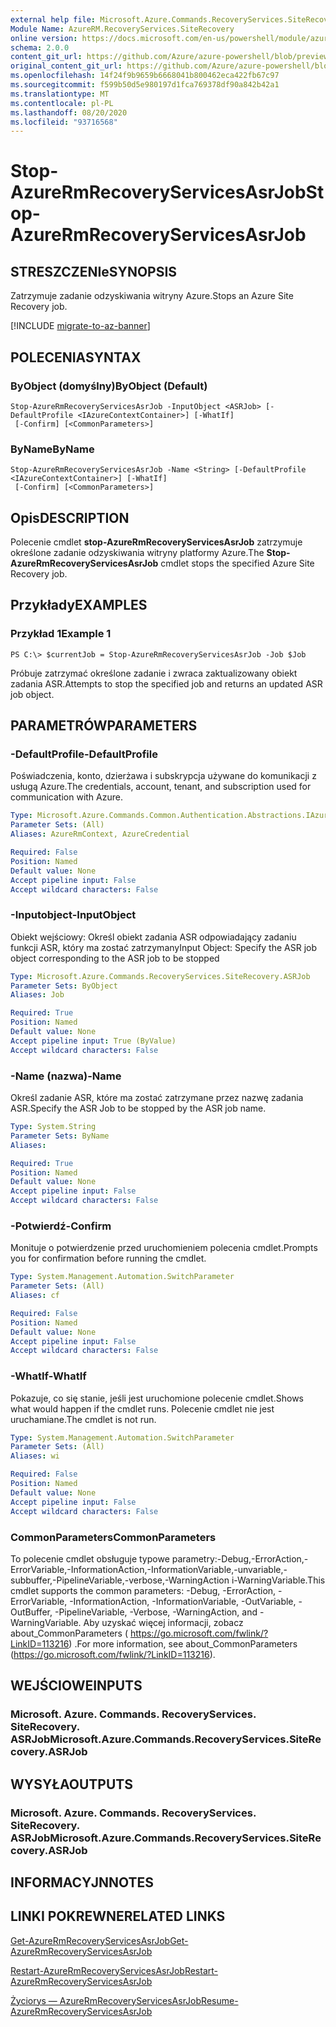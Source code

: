 ```yaml
---
external help file: Microsoft.Azure.Commands.RecoveryServices.SiteRecovery.dll-Help.xml
Module Name: AzureRM.RecoveryServices.SiteRecovery
online version: https://docs.microsoft.com/en-us/powershell/module/azurerm.recoveryservices.siterecovery/stop-azurermrecoveryservicesasrjob
schema: 2.0.0
content_git_url: https://github.com/Azure/azure-powershell/blob/preview/src/ResourceManager/RecoveryServices/Commands.RecoveryServices.SiteRecovery/help/Stop-AzureRmRecoveryServicesAsrJob.md
original_content_git_url: https://github.com/Azure/azure-powershell/blob/preview/src/ResourceManager/RecoveryServices/Commands.RecoveryServices.SiteRecovery/help/Stop-AzureRmRecoveryServicesAsrJob.md
ms.openlocfilehash: 14f24f9b9659b6668041b800462eca422fb67c97
ms.sourcegitcommit: f599b50d5e980197d1fca769378df90a842b42a1
ms.translationtype: MT
ms.contentlocale: pl-PL
ms.lasthandoff: 08/20/2020
ms.locfileid: "93716568"
---
```

# <span data-ttu-id="e741b-101">Stop-AzureRmRecoveryServicesAsrJob</span><span class="sxs-lookup"><span data-stu-id="e741b-101">Stop-AzureRmRecoveryServicesAsrJob</span></span>

## <span data-ttu-id="e741b-102">STRESZCZENIe</span><span class="sxs-lookup"><span data-stu-id="e741b-102">SYNOPSIS</span></span>
<span data-ttu-id="e741b-103">Zatrzymuje zadanie odzyskiwania witryny Azure.</span><span class="sxs-lookup"><span data-stu-id="e741b-103">Stops an Azure Site Recovery job.</span></span>

[!INCLUDE [migrate-to-az-banner](../../includes/migrate-to-az-banner.md)]

## <span data-ttu-id="e741b-104">POLECENIA</span><span class="sxs-lookup"><span data-stu-id="e741b-104">SYNTAX</span></span>

### <span data-ttu-id="e741b-105">ByObject (domyślny)</span><span class="sxs-lookup"><span data-stu-id="e741b-105">ByObject (Default)</span></span>
```
Stop-AzureRmRecoveryServicesAsrJob -InputObject <ASRJob> [-DefaultProfile <IAzureContextContainer>] [-WhatIf]
 [-Confirm] [<CommonParameters>]
```

### <span data-ttu-id="e741b-106">ByName</span><span class="sxs-lookup"><span data-stu-id="e741b-106">ByName</span></span>
```
Stop-AzureRmRecoveryServicesAsrJob -Name <String> [-DefaultProfile <IAzureContextContainer>] [-WhatIf]
 [-Confirm] [<CommonParameters>]
```

## <span data-ttu-id="e741b-107">Opis</span><span class="sxs-lookup"><span data-stu-id="e741b-107">DESCRIPTION</span></span>
<span data-ttu-id="e741b-108">Polecenie cmdlet **stop-AzureRmRecoveryServicesAsrJob** zatrzymuje określone zadanie odzyskiwania witryny platformy Azure.</span><span class="sxs-lookup"><span data-stu-id="e741b-108">The **Stop-AzureRmRecoveryServicesAsrJob** cmdlet stops the specified Azure Site Recovery job.</span></span>

## <span data-ttu-id="e741b-109">Przykłady</span><span class="sxs-lookup"><span data-stu-id="e741b-109">EXAMPLES</span></span>

### <span data-ttu-id="e741b-110">Przykład 1</span><span class="sxs-lookup"><span data-stu-id="e741b-110">Example 1</span></span>
```
PS C:\> $currentJob = Stop-AzureRmRecoveryServicesAsrJob -Job $Job
```

<span data-ttu-id="e741b-111">Próbuje zatrzymać określone zadanie i zwraca zaktualizowany obiekt zadania ASR.</span><span class="sxs-lookup"><span data-stu-id="e741b-111">Attempts to stop the specified job and returns an updated ASR job object.</span></span>

## <span data-ttu-id="e741b-112">PARAMETRÓW</span><span class="sxs-lookup"><span data-stu-id="e741b-112">PARAMETERS</span></span>

### <span data-ttu-id="e741b-113">-DefaultProfile</span><span class="sxs-lookup"><span data-stu-id="e741b-113">-DefaultProfile</span></span>
<span data-ttu-id="e741b-114">Poświadczenia, konto, dzierżawa i subskrypcja używane do komunikacji z usługą Azure.</span><span class="sxs-lookup"><span data-stu-id="e741b-114">The credentials, account, tenant, and subscription used for communication with Azure.</span></span>


```yaml
Type: Microsoft.Azure.Commands.Common.Authentication.Abstractions.IAzureContextContainer
Parameter Sets: (All)
Aliases: AzureRmContext, AzureCredential

Required: False
Position: Named
Default value: None
Accept pipeline input: False
Accept wildcard characters: False
```

### <span data-ttu-id="e741b-115">-Inputobject</span><span class="sxs-lookup"><span data-stu-id="e741b-115">-InputObject</span></span>
<span data-ttu-id="e741b-116">Obiekt wejściowy: Określ obiekt zadania ASR odpowiadający zadaniu funkcji ASR, który ma zostać zatrzymany</span><span class="sxs-lookup"><span data-stu-id="e741b-116">Input Object: Specify the ASR job object corresponding to the ASR job to be stopped</span></span>

```yaml
Type: Microsoft.Azure.Commands.RecoveryServices.SiteRecovery.ASRJob
Parameter Sets: ByObject
Aliases: Job

Required: True
Position: Named
Default value: None
Accept pipeline input: True (ByValue)
Accept wildcard characters: False
```

### <span data-ttu-id="e741b-117">-Name (nazwa)</span><span class="sxs-lookup"><span data-stu-id="e741b-117">-Name</span></span>
<span data-ttu-id="e741b-118">Określ zadanie ASR, które ma zostać zatrzymane przez nazwę zadania ASR.</span><span class="sxs-lookup"><span data-stu-id="e741b-118">Specify the ASR Job to be stopped by the ASR job name.</span></span>

```yaml
Type: System.String
Parameter Sets: ByName
Aliases:

Required: True
Position: Named
Default value: None
Accept pipeline input: False
Accept wildcard characters: False
```

### <span data-ttu-id="e741b-119">-Potwierdź</span><span class="sxs-lookup"><span data-stu-id="e741b-119">-Confirm</span></span>
<span data-ttu-id="e741b-120">Monituje o potwierdzenie przed uruchomieniem polecenia cmdlet.</span><span class="sxs-lookup"><span data-stu-id="e741b-120">Prompts you for confirmation before running the cmdlet.</span></span>

```yaml
Type: System.Management.Automation.SwitchParameter
Parameter Sets: (All)
Aliases: cf

Required: False
Position: Named
Default value: None
Accept pipeline input: False
Accept wildcard characters: False
```

### <span data-ttu-id="e741b-121">-WhatIf</span><span class="sxs-lookup"><span data-stu-id="e741b-121">-WhatIf</span></span>
<span data-ttu-id="e741b-122">Pokazuje, co się stanie, jeśli jest uruchomione polecenie cmdlet.</span><span class="sxs-lookup"><span data-stu-id="e741b-122">Shows what would happen if the cmdlet runs.</span></span> <span data-ttu-id="e741b-123">Polecenie cmdlet nie jest uruchamiane.</span><span class="sxs-lookup"><span data-stu-id="e741b-123">The cmdlet is not run.</span></span>

```yaml
Type: System.Management.Automation.SwitchParameter
Parameter Sets: (All)
Aliases: wi

Required: False
Position: Named
Default value: None
Accept pipeline input: False
Accept wildcard characters: False
```

### <span data-ttu-id="e741b-124">CommonParameters</span><span class="sxs-lookup"><span data-stu-id="e741b-124">CommonParameters</span></span>
<span data-ttu-id="e741b-125">To polecenie cmdlet obsługuje typowe parametry:-Debug,-ErrorAction,-ErrorVariable,-InformationAction,-InformationVariable,-unvariable,-subbuffer,-PipelineVariable,-verbose,-WarningAction i-WarningVariable.</span><span class="sxs-lookup"><span data-stu-id="e741b-125">This cmdlet supports the common parameters: -Debug, -ErrorAction, -ErrorVariable, -InformationAction, -InformationVariable, -OutVariable, -OutBuffer, -PipelineVariable, -Verbose, -WarningAction, and -WarningVariable.</span></span> <span data-ttu-id="e741b-126">Aby uzyskać więcej informacji, zobacz about_CommonParameters ( https://go.microsoft.com/fwlink/?LinkID=113216) .</span><span class="sxs-lookup"><span data-stu-id="e741b-126">For more information, see about_CommonParameters (https://go.microsoft.com/fwlink/?LinkID=113216).</span></span>

## <span data-ttu-id="e741b-127">WEJŚCIOWE</span><span class="sxs-lookup"><span data-stu-id="e741b-127">INPUTS</span></span>

### <span data-ttu-id="e741b-128">Microsoft. Azure. Commands. RecoveryServices. SiteRecovery. ASRJob</span><span class="sxs-lookup"><span data-stu-id="e741b-128">Microsoft.Azure.Commands.RecoveryServices.SiteRecovery.ASRJob</span></span>

## <span data-ttu-id="e741b-129">WYSYŁA</span><span class="sxs-lookup"><span data-stu-id="e741b-129">OUTPUTS</span></span>

### <span data-ttu-id="e741b-130">Microsoft. Azure. Commands. RecoveryServices. SiteRecovery. ASRJob</span><span class="sxs-lookup"><span data-stu-id="e741b-130">Microsoft.Azure.Commands.RecoveryServices.SiteRecovery.ASRJob</span></span>

## <span data-ttu-id="e741b-131">INFORMACYJN</span><span class="sxs-lookup"><span data-stu-id="e741b-131">NOTES</span></span>

## <span data-ttu-id="e741b-132">LINKI POKREWNE</span><span class="sxs-lookup"><span data-stu-id="e741b-132">RELATED LINKS</span></span>

[<span data-ttu-id="e741b-133">Get-AzureRmRecoveryServicesAsrJob</span><span class="sxs-lookup"><span data-stu-id="e741b-133">Get-AzureRmRecoveryServicesAsrJob</span></span>](./Get-AzureRmRecoveryServicesAsrJob.md)

[<span data-ttu-id="e741b-134">Restart-AzureRmRecoveryServicesAsrJob</span><span class="sxs-lookup"><span data-stu-id="e741b-134">Restart-AzureRmRecoveryServicesAsrJob</span></span>](./Restart-AzureRmRecoveryServicesAsrJob.md)

[<span data-ttu-id="e741b-135">Życiorys — AzureRmRecoveryServicesAsrJob</span><span class="sxs-lookup"><span data-stu-id="e741b-135">Resume-AzureRmRecoveryServicesAsrJob</span></span>](./Resume-AzureRmRecoveryServicesAsrJob.md)
